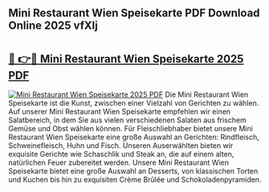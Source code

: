## Mini Restaurant Wien Speisekarte PDF Download Online 2025 vfXlj

# <h2><a href="http://gcdeek.nevu.top/?p=Mini+Restaurant+Wien+Speisekarte">🔗 👉🔴 Mini Restaurant Wien Speisekarte 2025 PDF</a></h2>

[![Mini Restaurant Wien Speisekarte 2025 PDF](https://i.imgur.com/dBaPXMq.png)](http://gcdeek.nevu.top/?p=Mini+Restaurant+Wien+Speisekarte)
Die Mini Restaurant Wien Speisekarte ist die Kunst, zwischen einer Vielzahl von Gerichten zu wählen. Auf unserer Mini Restaurant Wien Speisekarte empfehlen wir einen Salatbereich, in dem Sie aus vielen verschiedenen Salaten aus frischem Gemüse und Obst wählen können. Für Fleischliebhaber bietet unsere Mini Restaurant Wien Speisekarte eine große Auswahl an Gerichten: Rindfleisch, Schweinefleisch, Huhn und Fisch. Unseren Auserwählten bieten wir exquisite Gerichte wie Schaschlik und Steak an, die auf einem alten, natürlichen Feuer zubereitet werden. Unsere Mini Restaurant Wien Speisekarte bietet eine große Auswahl an Desserts, von klassischen Torten und Kuchen bis hin zu exquisiten Crème Brûlée und Schokoladenpyramiden.
